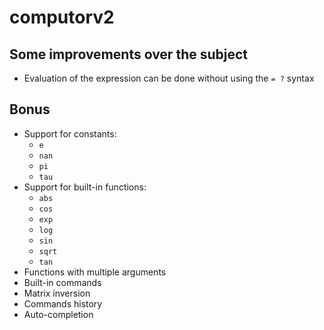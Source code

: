# computorv2

## Some improvements over the subject

- Evaluation of the expression can be done without using the `= ?` syntax

## Bonus

- Support for constants:
	- `e`
	- `nan`
	- `pi`
	- `tau`
- Support for built-in functions:
	- `abs`
	- `cos`
	- `exp`
	- `log`
	- `sin`
	- `sqrt`
	- `tan`
- Functions with multiple arguments
- Built-in commands
- Matrix inversion
- Commands history
- Auto-completion
